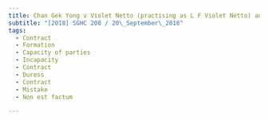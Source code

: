 ```yaml
---
title: Chan Gek Yong v Violet Netto (practising as L F Violet Netto) and another and another matter 
subtitle: "[2018] SGHC 208 / 20\_September\_2018"
tags:
  - Contract
  - Formation
  - Capacity of parties
  - Incapacity
  - Contract
  - Duress
  - Contract
  - Mistake
  - Non est factum

---
```


